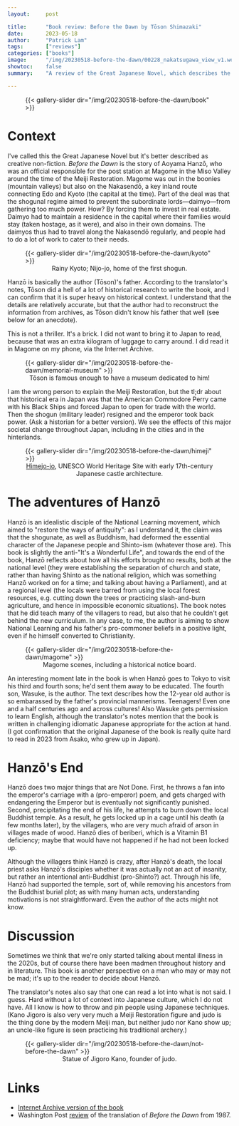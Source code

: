 ```yaml
---
layout:     post

title:      "Book review: Before the Dawn by Tōson Shimazaki"
date:       2023-05-18
author:     "Patrick Lam"
tags:       ["reviews"]
categories: ["books"]
image:      "/img/20230518-before-the-dawn/00228_nakatsugawa_view_v1.webp"
showtoc:    false
summary:    "A review of the Great Japanese Novel, which describes the life of village chief Aoyama Hanzō along a main highway through the opening of Japan to the world and the Meiji Restoration. Kind of the anti-It's-a-Wonderful-World as he realizes that his efforts didn't bear much fruit."

---
```


<figure>
{{< gallery-slider dir="/img/20230518-before-the-dawn/book" >}}
</figure>

# Context

I've called this the Great Japanese Novel but it's better described as
creative non-fiction. _Before the Dawn_ is the story of Aoyama Hanzō,
who was an official responsible for the post station at Magome in the
Miso Valley around the time of the Meiji Restoration. Magome was
out in the boonies (mountain valleys) but also on the Nakasendō, a key
inland route connecting Edo and Kyoto (the capital at the time). Part
of the deal was that the shogunal regime aimed to prevent the
subordinate lords&mdash;daimyo&mdash;from gathering too much
power. How? By forcing them to invest in real estate. Daimyo had to
maintain a residence in the capital where their families would stay
(taken hostage, as it were), and also in their own domains. The
daimyos thus had to travel along the Nakasendō regularly, and people
had to do a lot of work to cater to their needs.

<figure>
{{< gallery-slider dir="/img/20230518-before-the-dawn/kyoto" >}}
<figcaption style="text-align:center">Rainy Kyoto; Nijo-jo, home of the first shogun.</figcaption>
</figure>

Hanzō is basically the author (Tōson)'s father. According to the
translator's notes, Tōson did a hell of a lot of historical research
to write the book, and I can confirm that it is super heavy on
historical context. I understand that the details are relatively
accurate, but that the author had to reconstruct the information from
archives, as Tōson didn't know his father that well (see below for an anecdote).

This is not a thriller. It's a brick. I did not want to bring it to
Japan to read, because that was an extra kilogram of luggage to carry
around. I did read it in Magome on my phone, via the Internet
Archive.

<figure>
{{< gallery-slider dir="/img/20230518-before-the-dawn/memorial-museum" >}}
<figcaption style="text-align:center">Tōson is famous enough to have a museum dedicated to him!</figcaption>
</figure>

I am the wrong person to explain the Meiji Restoration, but the tl;dr
about that historical era in Japan was that the American Commodore Perry came with
his Black Ships and forced Japan to open for trade with the
world. Then the shogun (military leader) resigned and the emperor took
back power. (Ask a historian for a better version). We see the effects
of this major societal change throughout Japan, including in the
cities and in the hinterlands.

<figure>
{{< gallery-slider dir="/img/20230518-before-the-dawn/himeji" >}}
<figcaption style="text-align:center"><a href="https://whc.unesco.org/en/list/661/">Himejo-jo</a>, UNESCO World Heritage Site with early 17th-century Japanese castle architecture.</figcaption>
</figure>

# The adventures of Hanzō

Hanzō is an idealistic disciple of the National Learning movement,
which aimed to "restore the ways of antiquity": as I understand it,
the claim was that the shogunate, as well as Buddhism, had deformed
the essential character of the Japanese people and Shinto-ism
(whatever those are). This book is slightly the anti-"It's a Wonderful
Life", and towards the end of the book, Hanzō reflects about how all
his efforts brought no results, both at the national level (they were
establishing the separation of church and state, rather than having
Shinto as the national religion, which was something Hanzō worked on
for a time; and talking about having a Parliament), and at a regional
level (the locals were barred from using the local forest resources,
e.g. cutting down the trees or practicing slash-and-burn agriculture,
and hence in impossible economic situations). The book notes that he
did teach many of the villagers to read, but also that he couldn't get
behind the new curriculum. In any case, to me, the author is aiming to
show National Learning and his father's pro-commoner beliefs in a
positive light, even if he himself converted to Christianity.

<figure>
{{< gallery-slider dir="/img/20230518-before-the-dawn/magome" >}}
<figcaption style="text-align:center">Magome scenes, including a historical notice board.</figcaption>
</figure>

An interesting moment late in the book is when Hanzō goes to Tokyo to
visit his third and fourth sons; he'd sent them away to be
educated. The fourth son, Wasuke, is the author. The text describes
how the 12-year old author is so embarassed by the father's provincial
mannerisms. Teenagers! Even one and a half centuries ago and across cultures! Also
Wasuke gets permission to learn English, although the
translator's notes mention that the book is written in challenging
idiomatic Japanese appropriate for the action at hand. (I got
confirmation that the original Japanese of the book is really quite
hard to read in 2023 from Asako, who grew up in Japan).

# Hanzō's End

Hanzō does two major things that are Not Done. First, he throws a fan
into the emperor's carriage with a (pro-emperor) poem, and gets
charged with endangering the Emperor but is eventually not
significantly punished. Second, precipitating the end of his life, he
attempts to burn down the local Buddhist temple. As a result, he gets
locked up in a cage until his death (a few months later), by the
villagers, who are very much afraid of arson in villages made of
wood. Hanzō dies of beriberi, which is a Vitamin B1 deficiency; maybe
that would have not happened if he had not been locked up.

Although the villagers think Hanzō is crazy, after Hanzō's death, the
local priest asks Hanzō's disciples whether it was actually not an act
of insanity, but rather an intentional anti-Buddhist (pro-Shinto?)
act. Through his life, Hanzō had supported the temple, sort of, while
removing his ancestors from the Buddhist burial plot; as with many
human acts, understanding motivations is not straightforward. Even the
author of the acts might not know.

# Discussion

Sometimes we think that we're only started talking about mental
illness in the 2020s, but of course there have been madmen throughout
history and in literature. This book is another perspective on a man
who may or may not be mad; it's up to the reader to decide about
Hanzō.

The translator's notes also say that one can read a lot into what is
not said. I guess. Hard without a lot of context into Japanese
culture, which I do not have. All I know is how to throw and pin
people using Japanese techniques. (Kano Jigoro is also very very much
a Meiji Restoration figure and judo is the thing done by the modern
Meiji man, but neither judo nor Kano show up; an uncle-like figure
is seen practicing his traditional archery.)

<figure>
{{< gallery-slider dir="/img/20230518-before-the-dawn/not-before-the-dawn" >}}
<figcaption style="text-align:center">Statue of Jigoro Kano, founder of judo.</figcaption>
</figure>

# Links

* [Internet Archive version of the book](https://archive.org/details/beforedawn00shim_0/mode/1up)
* Washington Post [review](https://www.washingtonpost.com/archive/entertainment/books/1987/08/23/the-epic-novel-of-19th-century-japan/7b818d1e-19a0-42d1-8aa1-d38422c4f1e7/) of the translation of _Before the Dawn_ from 1987.